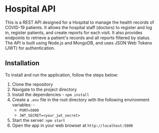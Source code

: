 # Hospital API

This is a REST API designed for a Hospital to manage the health records of COVID-19 patients. It allows the hospital staff (doctors) to register and log in, register patients, and create reports for each visit. It also provides endpoints to retrieve a patient's records and all reports filtered by status.
The API is built using Node.js and MongoDB, and uses JSON Web Tokens (JWT) for authentication.

## Installation

To install and run the application, follow the steps below:

1. Clone the repository 
2. Navigate to the project directory
3. Install the dependencies - `npm install`
4. Create a `.env` file in the root directory with the following environment variables: -
    - `PORT=5000`
    - `JWT_SECRET=<your_jwt_secret>`
5. Start the server: `npm start`
6. Open the app in your web browser at `http://localhost:5000`

